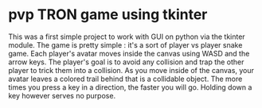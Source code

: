 # **pvp TRON game using tkinter**

This was a first simple project to work with GUI on python via the tkinter module.
The game is pretty simple : it's a sort of player vs player snake game.
Each player's avatar moves inside the canvas using WASD and the arrow keys.
The player's goal is to avoid any collision and trap the other player to trick them into a collision.
As you move inside of the canvas, your avatar leaves a colored trail behind that is a collidable object.
The more times you press a key in a direction, the faster you will go. Holding down a key however serves no purpose.
